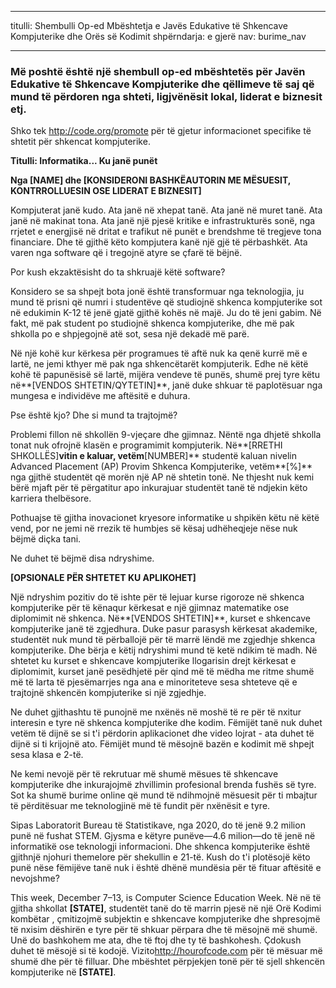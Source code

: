 * * *

titulli: Shembulli Op-ed Mbështetja e Javës Edukative të Shkencave Kompjuterike dhe Orës së Kodimit shpërndarja: e gjerë nav: burime_nav

* * *

### Më poshtë është një shembull op-ed mbështetës për Javën Edukative të Shkencave Kompjuterike dhe qëllimeve të saj që mund të përdoren nga shteti, ligjvënësit lokal, liderat e biznesit etj.

  


Shko tek http://code.org/promote për të gjetur informacionet specifike të shtetit për shkencat kompjuterike.

**Titulli: Informatika... Ku janë punët**

**Nga [NAME] dhe [KONSIDERONI BASHKËAUTORIN ME MËSUESIT, KONTRROLLUESIN OSE LIDERAT E BIZNESIT]**

Kompjuterat janë kudo. Ata janë në xhepat tanë. Ata janë në muret tanë. Ata janë në makinat tona. Ata janë një pjesë kritike e infrastrukturës sonë, nga rrjetet e energjisë në dritat e trafikut në punët e brendshme të tregjeve tona financiare. Dhe të gjithë këto kompjutera kanë një gjë të përbashkët. Ata varen nga software që i tregojnë atyre se çfarë të bëjnë.

Por kush ekzaktësisht do ta shkruajë këtë software?

Konsidero se sa shpejt bota jonë është transformuar nga teknologjia, ju mund të prisni që numri i studentëve që studiojnë shkenca kompjuterike sot në edukimin K-12 të jenë gjatë gjithë kohës në majë. Ju do të jeni gabim. Në fakt, më pak student po studiojnë shkenca kompjuterike, dhe më pak shkolla po e shpjegojnë atë sot, sesa një dekadë më parë.

Në një kohë kur kërkesa për programues të aftë nuk ka qenë kurrë më e lartë, ne jemi kthyer më pak nga shkencëtarët kompjuterik. Edhe në këtë kohë të papunësisë së lartë, mijëra vendeve të punës, shumë prej tyre këtu në**[VENDOS SHTETIN/QYTETIN]**, janë duke shkuar të paplotësuar nga mungesa e individëve me aftësitë e duhura.

Pse është kjo? Dhe si mund ta trajtojmë?

Problemi fillon në shkollën 9-vjeçare dhe gjimnaz. Nëntë nga dhjetë shkolla tonat nuk ofrojnë klasën e programimit kompjuterik. Në**[RRETHI SHKOLLËS]**vitin e kaluar, vetëm**[NUMBER]** studentë kaluan nivelin Advanced Placement (AP) Provim Shkenca Kompjuterike, vetëm**[%]** nga gjithë studentët që morën një AP në shtetin tonë. Ne thjesht nuk kemi bërë mjaft për të përgatitur apo inkurajuar studentët tanë të ndjekin këto karriera thelbësore.

Pothuajse të gjitha inovacionet kryesore informatike u shpikën këtu në këtë vend, por ne jemi në rrezik të humbjes së kësaj udhëheqjeje nëse nuk bëjmë diçka tani.

Ne duhet të bëjmë disa ndryshime.

**[OPSIONALE PËR SHTETET KU APLIKOHET]**

Një ndryshim pozitiv do të ishte për të lejuar kurse rigoroze në shkenca kompjuterike për të kënaqur kërkesat e një gjimnaz matematike ose diplomimit në shkenca. Në**[VENDOS SHTETIN]**, kurset e shkencave kompjuterike janë të zgjedhura. Duke pasur parasysh kërkesat akademike, studentët nuk mund të përballojë për të marrë lëndë me zgjedhje shkenca kompjuterike. Dhe bërja e këtij ndryshimi mund të ketë ndikim të madh. Në shtetet ku kurset e shkencave kompjuterike llogarisin drejt kërkesat e diplomimit, kurset janë pesëdhjetë për qind më të mëdha me ritme shumë më të larta të pjesëmarrjes nga ana e minoriteteve sesa shteteve që e trajtojnë shkencën kompjuterike si një zgjedhje.

Ne duhet gjithashtu të punojnë me nxënës në moshë të re për të nxitur interesin e tyre në shkenca kompjuterike dhe kodim. Fëmijët tanë nuk duhet vetëm të dijnë se si t'i përdorin aplikacionet dhe video lojrat - ata duhet të dijnë si ti krijojnë ato. Fëmijët mund të mësojnë bazën e kodimit më shpejt sesa klasa e 2-të.

Ne kemi nevojë për të rekrutuar më shumë mësues të shkencave kompjuterike dhe inkurajojmë zhvillimin profesional brenda fushës së tyre. Sot ka shumë burime online që mund të ndihmojnë mësuesit për ti mbajtur të përditësuar me teknologjinë më të fundit për nxënësit e tyre.

Sipas Laboratorit Bureau të Statistikave, nga 2020, do të jenë 9.2 milion punë në fushat STEM. Gjysma e këtyre punëve—4.6 milion—do të jenë në informatikë ose teknologji informacioni. Dhe shkenca kompjuterike është gjithnjë njohuri themelore për shekullin e 21-të. Kush do t'i plotësojë këto punë nëse fëmijëve tanë nuk i është dhënë mundësia për të fituar aftësitë e nevojshme?

This week, December 7–13, is Computer Science Education Week. Në në të gjitha shkollat **[STATE]**, studentët tanë do të marrin pjesë në një Orë Kodimi kombëtar , çmitizojmë subjektin e shkencave kompjuterike dhe shpresojmë të nxisim dëshirën e tyre për të shkuar përpara dhe të mësojnë më shumë. Unë do bashkohem me ata, dhe të ftoj dhe ty të bashkohesh. Çdokush duhet të mësojë si të kodojë. Vizito<http://hourofcode.com> për të mësuar më shumë dhe për të filluar. Dhe mbështet përpjekjen tonë për të sjell shkencën kompjuterike në **[STATE]**.